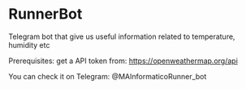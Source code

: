 # RunnerBot
Telegram bot that give us useful information related to temperature, humidity etc

Prerequisites: get a API token from: https://openweathermap.org/api

You can check it on Telegram: @MAInformaticoRunner_bot

